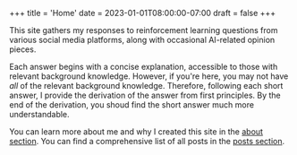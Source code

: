 +++
title = 'Home'
date = 2023-01-01T08:00:00-07:00
draft = false
+++

This site gathers my responses to reinforcement learning questions from various social media platforms, along with occasional AI-related opinion pieces.

Each answer begins with a concise explanation, accessible to those with relevant background knowledge. However, if you're here, you may not have _all_ of the relevant background knowledge. Therefore, following each short answer, I provide the derivation of the answer from first principles. By the end of the derivation, you shoud find the short answer much more understandable.

You can learn more about
me and why I created this site in the [about section](/about/). You can find a comprehensive list of all posts in the [posts section](/posts/).
